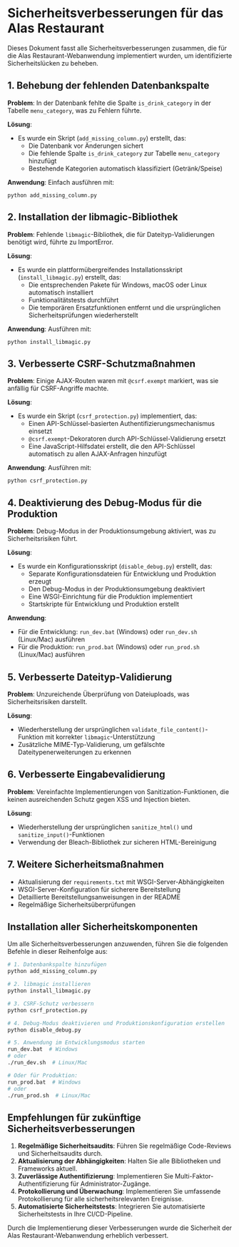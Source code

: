 # Sicherheitsverbesserungen für das Alas Restaurant

Dieses Dokument fasst alle Sicherheitsverbesserungen zusammen, die für die Alas Restaurant-Webanwendung implementiert wurden, um identifizierte Sicherheitslücken zu beheben.

## 1. Behebung der fehlenden Datenbankspalte

**Problem**: In der Datenbank fehlte die Spalte `is_drink_category` in der Tabelle `menu_category`, was zu Fehlern führte.

**Lösung**: 
- Es wurde ein Skript (`add_missing_column.py`) erstellt, das:
  - Die Datenbank vor Änderungen sichert
  - Die fehlende Spalte `is_drink_category` zur Tabelle `menu_category` hinzufügt
  - Bestehende Kategorien automatisch klassifiziert (Getränk/Speise)

**Anwendung**: Einfach ausführen mit:
```
python add_missing_column.py
```

## 2. Installation der libmagic-Bibliothek

**Problem**: Fehlende `libmagic`-Bibliothek, die für Dateityp-Validierungen benötigt wird, führte zu ImportError.

**Lösung**:
- Es wurde ein plattformübergreifendes Installationsskript (`install_libmagic.py`) erstellt, das:
  - Die entsprechenden Pakete für Windows, macOS oder Linux automatisch installiert
  - Funktionalitätstests durchführt
  - Die temporären Ersatzfunktionen entfernt und die ursprünglichen Sicherheitsprüfungen wiederherstellt

**Anwendung**: Ausführen mit:
```
python install_libmagic.py
```

## 3. Verbesserte CSRF-Schutzmaßnahmen

**Problem**: Einige AJAX-Routen waren mit `@csrf.exempt` markiert, was sie anfällig für CSRF-Angriffe machte.

**Lösung**:
- Es wurde ein Skript (`csrf_protection.py`) implementiert, das:
  - Einen API-Schlüssel-basierten Authentifizierungsmechanismus einsetzt
  - `@csrf.exempt`-Dekoratoren durch API-Schlüssel-Validierung ersetzt
  - Eine JavaScript-Hilfsdatei erstellt, die den API-Schlüssel automatisch zu allen AJAX-Anfragen hinzufügt

**Anwendung**: Ausführen mit:
```
python csrf_protection.py
```

## 4. Deaktivierung des Debug-Modus für die Produktion

**Problem**: Debug-Modus in der Produktionsumgebung aktiviert, was zu Sicherheitsrisiken führt.

**Lösung**:
- Es wurde ein Konfigurationsskript (`disable_debug.py`) erstellt, das:
  - Separate Konfigurationsdateien für Entwicklung und Produktion erzeugt
  - Den Debug-Modus in der Produktionsumgebung deaktiviert
  - Eine WSGI-Einrichtung für die Produktion implementiert
  - Startskripte für Entwicklung und Produktion erstellt

**Anwendung**: 
- Für die Entwicklung: `run_dev.bat` (Windows) oder `run_dev.sh` (Linux/Mac) ausführen
- Für die Produktion: `run_prod.bat` (Windows) oder `run_prod.sh` (Linux/Mac) ausführen

## 5. Verbesserte Dateityp-Validierung

**Problem**: Unzureichende Überprüfung von Dateiuploads, was Sicherheitsrisiken darstellt.

**Lösung**:
- Wiederherstellung der ursprünglichen `validate_file_content()`-Funktion mit korrekter `libmagic`-Unterstützung
- Zusätzliche MIME-Typ-Validierung, um gefälschte Dateitypenerweiterungen zu erkennen

## 6. Verbesserte Eingabevalidierung

**Problem**: Vereinfachte Implementierungen von Sanitization-Funktionen, die keinen ausreichenden Schutz gegen XSS und Injection bieten.

**Lösung**:
- Wiederherstellung der ursprünglichen `sanitize_html()` und `sanitize_input()`-Funktionen
- Verwendung der Bleach-Bibliothek zur sicheren HTML-Bereinigung

## 7. Weitere Sicherheitsmaßnahmen

- Aktualisierung der `requirements.txt` mit WSGI-Server-Abhängigkeiten
- WSGI-Server-Konfiguration für sicherere Bereitstellung
- Detaillierte Bereitstellungsanweisungen in der README
- Regelmäßige Sicherheitsüberprüfungen

## Installation aller Sicherheitskomponenten

Um alle Sicherheitsverbesserungen anzuwenden, führen Sie die folgenden Befehle in dieser Reihenfolge aus:

```bash
# 1. Datenbankspalte hinzufügen
python add_missing_column.py

# 2. libmagic installieren
python install_libmagic.py

# 3. CSRF-Schutz verbessern
python csrf_protection.py

# 4. Debug-Modus deaktivieren und Produktionskonfiguration erstellen
python disable_debug.py

# 5. Anwendung im Entwicklungsmodus starten
run_dev.bat  # Windows
# oder
./run_dev.sh  # Linux/Mac

# Oder für Produktion:
run_prod.bat  # Windows
# oder
./run_prod.sh  # Linux/Mac
```

## Empfehlungen für zukünftige Sicherheitsverbesserungen

1. **Regelmäßige Sicherheitsaudits**: Führen Sie regelmäßige Code-Reviews und Sicherheitsaudits durch.
2. **Aktualisierung der Abhängigkeiten**: Halten Sie alle Bibliotheken und Frameworks aktuell.
3. **Zuverlässige Authentifizierung**: Implementieren Sie Multi-Faktor-Authentifizierung für Administrator-Zugänge.
4. **Protokollierung und Überwachung**: Implementieren Sie umfassende Protokollierung für alle sicherheitsrelevanten Ereignisse.
5. **Automatisierte Sicherheitstests**: Integrieren Sie automatisierte Sicherheitstests in Ihre CI/CD-Pipeline.

Durch die Implementierung dieser Verbesserungen wurde die Sicherheit der Alas Restaurant-Webanwendung erheblich verbessert. 